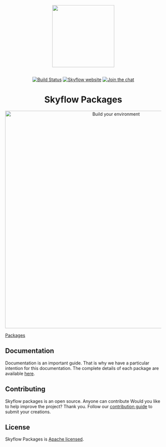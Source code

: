<div align="center">
    <a href="https://skyflow.io">
        <img width="200" src="https://skyflow.io/logos/skyflow/skyflow-primary.svg">
    </a>
    <br>
    <br>

[![Build Status](https://travis-ci.org/skyflow-io/Composes.svg?branch=master)](https://travis-ci.org/skyflow-io/Composes)
[![Skyflow website](https://skyflow.io/badges/skyflow/site.svg)][docs-website-url]
[![Join the chat](https://skyflow.io/badges/skyflow/slack.svg)][slack-url]
</div>

<h1 align="center">Skyflow Packages</h1>

<p align="center">
    <img width="700" src="https://skyflow.io/images/homepage/get-package.svg" alt="Build your environment">
</p>

[Packages][docs-website-url]

## Documentation

Documentation is an important guide. That is why we have a particular intention for this documentation.
The complete details of each package are available [here][docs-website-url]. 

## Contributing

Skyflow packages is an open source. Anyone can contribute
Would you like to help improve the project? Thank you. Follow our [contribution guide][docs-contribution-url] to submit your creations. 

## License

Skyflow Packages is [Apache licensed](LICENSE).

[docs-website-url]: https://skyflow.io/docs/packages
[docs-contribution-url]: https://skyflow.io/docs/contribution/packages
[slack-url]: https://join.slack.com/t/skyflow-cli/shared_invite/enQtNDg4MDIyODQ3Njg0LWYwMTUxZGM3NmQ3MGJhZTA3MDAzNTcwYWM2MzFjNzZmNzAzOWUxZjQ1YTkwMjVkNzU1NjUyMmM2Yjc1ZDI3NzQ